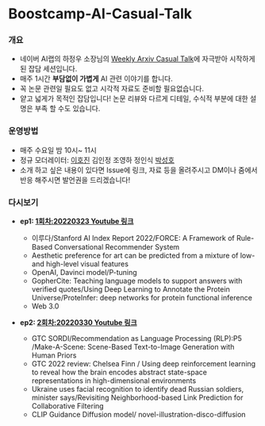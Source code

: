 # Boostcamp-AI-Casual-Talk

### 개요
* 네이버 AI랩의 하정우 소장님의 [Weekly Arxiv Casual Talk](https://github.com/jungwoo-ha/WeeklyArxivTalk)에 자극받아 시작하게 된 잡담 세션입니다.
* 매주 1시간 **부담없이 가볍게** AI 관련 이야기를 합니다.
* 꼭 논문 관련일 필요도 없고 시각적 자료도 준비할 필요없습니다.
* 얕고 넓게가 목적인 잡담입니다! 논문 리뷰와 다르게 디테일, 수식적 부분에 대한 설명은 부족 할 수도 있습니다.
### 운영방법
* 매주 수요일 밤 10시~ 11시
* 정규 모더레이터: [이호진](https://github.com/ili0820) 김인정 조영하 정인식 [박성호](https://github.com/naem1023)
* 소개 하고 싶은 내용이 있다면 Issue에 링크, 자료 등을 올려주시고 DM이나 줌에서 반응 해주시면 발언권을 드리겠습니다!

### 다시보기
* **ep1: [1회차:20220323 Youtube 링크](https://www.youtube.com/watch?v=JbiY3or35Us)** 
    * 이루다/Stanford AI Index Report 2022/FORCE: A Framework of Rule-Based Conversational Recommender System
    * Aesthetic preference for art can be predicted from a mixture of low- and high-level visual features
    * OpenAI, Davinci model/P-tuning
    * GopherCite: Teaching language models to support answers with verified quotes/Using Deep Learning to Annotate the Protein Universe/ProteInfer: deep networks for protein functional inference
    * Web 3.0

* **ep2: [2회차:20220330 Youtube 링크](https://youtu.be/KVC0PrmF64k)**
  * GTC SORDI/Recommendation as Language Processing (RLP):P5 /Make-A-Scene: Scene-Based Text-to-Image Generation with Human Priors
  * GTC 2022 review: Chelsea Finn / Using deep reinforcement learning to reveal how the brain encodes abstract state-space representations in high-dimensional environments
  * Ukraine uses facial recognition to identify dead Russian soldiers, minister says/Revisiting Neighborhood-based Link Prediction for Collaborative Filtering
  * CLIP Guidance Diffusion model/ novel-illustration-disco-diffusion

